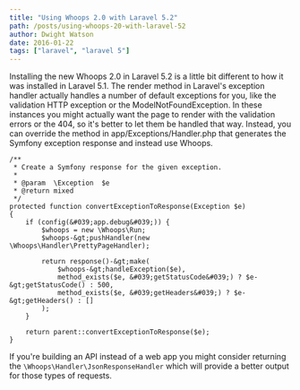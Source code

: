 ```yaml
---
title: "Using Whoops 2.0 with Laravel 5.2"
path: /posts/using-whoops-20-with-laravel-52
author: Dwight Watson
date: 2016-01-22
tags: ["laravel", "laravel 5"]
---
```


Installing the new Whoops 2.0 in Laravel 5.2 is a little bit different to how it was installed in Laravel 5.1. The render method in Laravel&#039;s exception handler actually handles a number of default exceptions for you, like the validation HTTP exception or the ModelNotFoundException. In these instances you might actually want the page to render with the validation errors or the 404, so it&#039;s better to let them be handled that way. Instead, you can override the method in app/Exceptions/Handler.php that generates the Symfony exception response and instead use Whoops.

```
/**
 * Create a Symfony response for the given exception.
 *
 * @param  \Exception  $e
 * @return mixed
 */
protected function convertExceptionToResponse(Exception $e)
{
    if (config(&#039;app.debug&#039;)) {
        $whoops = new \Whoops\Run;
        $whoops-&gt;pushHandler(new \Whoops\Handler\PrettyPageHandler);

        return response()-&gt;make(
            $whoops-&gt;handleException($e),
            method_exists($e, &#039;getStatusCode&#039;) ? $e-&gt;getStatusCode() : 500,
            method_exists($e, &#039;getHeaders&#039;) ? $e-&gt;getHeaders() : []
        );
    }

    return parent::convertExceptionToResponse($e);
}
```

If you&#039;re building an API instead of a web app you might consider returning the `\Whoops\Handler\JsonResponseHandler` which will provide a better output for those types of requests.
